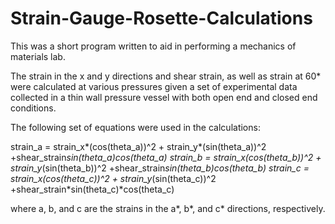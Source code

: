 # Strain-Gauge-Rosette-Calculations

This was a short program written to aid in performing a mechanics of materials lab.

The strain in the x and y directions and shear strain, as well as strain at 60* were 
calculated at various pressures given a set of experimental data collected in a thin 
wall pressure vessel with both open end and closed end conditions.

The following set of equations were used in the calculations:

strain_a = strain_x*(cos(theta_a))^2 + strain_y*(sin(theta_a))^2 +shear_strain*sin(theta_a)*cos(theta_a)
strain_b = strain_x*(cos(theta_b))^2 + strain_y*(sin(theta_b))^2 +shear_strain*sin(theta_b)*cos(theta_b)
strain_c = strain_x*(cos(theta_c))^2 + strain_y*(sin(theta_c))^2 +shear_strain*sin(theta_c)*cos(theta_c)

where a, b, and c are the strains in the a*, b*, and c* directions, respectively.  
